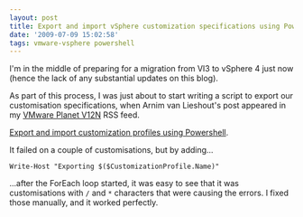 ```yaml
---
layout: post
title: Export and import vSphere customization specifications using PowerShell
date: '2009-07-09 15:02:58'
tags: vmware-vsphere powershell
---
```



I'm in the middle of preparing for a migration from VI3 to vSphere 4 just now (hence the lack of any substantial updates on this blog).

As part of this process, I was just about to start writing  a script to export our customisation specifications, when Arnim van Lieshout's post appeared in my [VMware Planet V12N](http://www.vmware.com/vmtn/planet/v12n/) RSS feed.

[Export and import customization profiles using Powershell](http://www.van-lieshout.com/2009/07/export-and-import-customization-profiles-using-powershell/).

It failed on a couple of customisations, but by adding...

`Write-Host "Exporting $($CustomizationProfile.Name)"`

...after the ForEach loop started, it was easy to see that it was customisations with `/` and `*` characters that were causing the errors. I fixed those manually, and it worked perfectly.